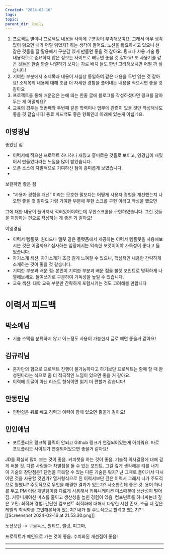 ```yaml
---
Created: "2024-02-16"
tags: 
topic: 
parent_dir: Daily
---
```

1. 프로젝트 별이나 프로젝트 내용들 사이에 구분감이 부족해보여요. 그래서 아무 생각없이 읽으면 내가 어딜 읽었지? 하는 생각이 들어요. 노션을 활요하시고 있으니 선 같은 것들을 잘 활용해서 구분감 있게 만들면 좋을 것 같아요. 링크나 사용 기술 등 내용적으로 중요하지 않은 정보는 사이드로 빼두면 좋을 것 같아요! 또 사용기술 같은 것들은 한줄 한줄 나열하기 보다는 가로 배치 들도 한번 고려해보시면 어떨 까 싶습니다!
2. 기여한 부분에서 소제목과 내용이 사실상 동일하여 같은 내용을 두번 읽는 것 같아요! 소제목의 내용에 대해 조금 더 자세한 경험을 풀어내는 내용을 적으시면 좋을 것 같아요
3. 프로젝트를 통해 배운점은 눈에 띄는 한줄 글에 블로그를 작성하셨다면 링크를 달아두는 게 어떨까요?
4. 교육의 경우는 첫번째와 두번째 같은 학력이나 업무에 관련이 있을 것만 작성해놔도 좋을 것 같습니다! 동료 피드백도 좋은 항목인데 아래에 있는게 아쉽네요.

## 이영경님
좋았던 점
- 이력서에 적으신 프로젝트 하나하나 재밌고 흥미로운 것들로 보이고, 영경님이 재밌어서 만들었다라는 느낌을 많이 받았습니다.
- 오픈 소스에 자발적으로 기여하신 점이 흥미롭게 보였습니다.
- 
보완하면 좋은 점
- “사용자 경험을 개선” 이라는 모호한 말보다는 어떻게 사용자 경험을 개선했는지 나오면 좋을 것 같아요
가령
기여한 부분에
무한 스크롤 구현
이라고 작성을 했으면

그에 대한 내용이 풀어져서 적혀있어야하는데
무한스크롤을 구현하였습니다.
그런 것들을 지양하는 편으로 작성하는 게 좋은 거 같아요!

이영경님
- 이력서 템플릿: 원티드나 랠릿 같은 플랫폼에서 제공하는 이력서 템플릿을 사용해보시는 것은 어떨까요? 심사하는 입장에서는 익숙한 포맷이어야 가독성이 좋다고 들었습니다.
- 자기소개 섹션: 자기소개가 조금 길게 느껴질 수 있으니, 핵심적인 내용만 간략하게 소개하는 것이 좋을 것 같습니다.
- 기여한 부분과 배운 점: 본인이 기여한 부분과 배운 점을 불렛 포인트로 명확하게 나열해보세요. 들여쓰기로 구분하여 가독성을 높일 수 있습니다.
- 교육 섹션: 대학 교육 부분만 간략하게 포함시키는 것도 고려해볼 만합니다

# 이력서 피드백
## 박소예님
- 기술 스택을 분류하지 않고 어느정도 사용이 가능한지 글로 빼면 좋을거 같아요!
## 김규리님
- 혼자만의 힘으로 프로젝트 진행이 불가능하다고 하기보단 프로젝트는 함께 할 때 완성된다라는 식으로 좀 더 적극적인 느낌이 있으면 좋을 거 같아요.
- 이력에 토글이 아닌 리스트 형식이면 읽기 더 편할거 같습니다!
## 안동민님
- 인턴쉽은 뒤로 빼고 경력과 이력이 함께 있으면 좋을거 같아요!
## 민인애님
- 포트폴리오 링크쪽 클릭이 안되고 Github 링크가 연결되어있는게 아쉬워요. 따로 포트폴리오 사이트가 연결되어있으면 좋을거 같아요!

JD를 확실히 많이 보는 것이 좋음. 커피챗을 하는 것이 좋음. 
기술적 의사결정에 대해 깊게 써볼 것. 다른 사람들과 차별점을 둘 수 있는 포인트.
그걸 깊게 생각해본 티를 내기
이 기술의 장단점은? 단점을 극복할 수 있는 다른 기술은 뭐지?
난 그때로 돌아가서 다시 어떤 것을 사용할 것인가?
열거형식으로 된 이력서보단 깊은 이력서
그래서 니가 주도적으로 뭘했니? 주도적으로 무엇을 해결한 결과가 있는가?
사소한건데 좋은 것: 용어 하나를 두고 PM 이랑 개발팀이랑 다르게 사용해서 커뮤니케이션 미스때문에 생산성이 떨어짐. 커뮤니케이션 미스를 줄이고 생산성을 높힌 경험이 있음.
컴포넌트를 하나짜는데 깊은 고민: 
최적화 경험: 간단한 컴포넌트 최적화에 대해서 다양한 시선 존재, 조금 더 깊은 레벨의 최적화를 고민해본적이 있는지? 내가 뭘 주도적으로 할려고 했는지? 
![[Screenshot 2024-02-16 at 21.53.30.png]]

노션보단 -> 구글독스, 원티드, 랠릿, 피그마, 

프로젝트가 메인으로 가는 것이 좋음. 
수치화된 개선점이 좋음!

-----















---  

